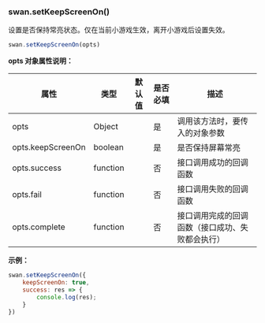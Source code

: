 ### swan.setKeepScreenOn()

设置是否保持常亮状态。仅在当前小游戏生效，离开小游戏后设置失效。

```js
swan.setKeepScreenOn(opts)
```

**opts 对象属性说明：**

|属性|类型|默认值|是否必填|描述|
|-|-|-|-|-|
|opts|Object| |是|调用该方法时，要传入的对象参数|
|opts.keepScreenOn|boolean| |是|是否保持屏幕常亮|
|opts.success|function| |否|接口调用成功的回调函数|
|opts.fail|function| |否|接口调用失败的回调函数|
|opts.complete|function| |否|接口调用完成的回调函数（接口成功、失败都会执行）|

**示例：**

```js
swan.setKeepScreenOn({
    keepScreenOn: true,
    success: res => {
        console.log(res);
    }
})
```